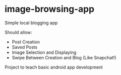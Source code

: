 # image-browsing-app
Simple local blogging app

Should allow:
- Post Creation
- Saved Posts
- Image Selection and Displaying
- Swipe Between Creation and Blog (Like Snapchat!)

Project to teach basic android app development
